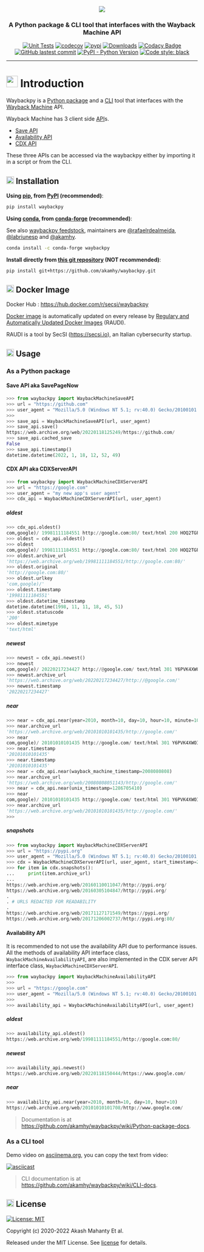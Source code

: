 <!-- markdownlint-disable MD033 MD041 -->
<div align="center">

<img src="https://raw.githubusercontent.com/akamhy/waybackpy/master/assets/waybackpy_logo.svg"><br>

<h3>A Python package & CLI tool that interfaces with the Wayback Machine API</h3>

</div>

<p align="center">
<a href="https://github.com/akamhy/waybackpy/actions?query=workflow%3ATests"><img alt="Unit Tests" src="https://github.com/akamhy/waybackpy/workflows/Tests/badge.svg"></a>
<a href="https://codecov.io/gh/akamhy/waybackpy"><img alt="codecov" src="https://codecov.io/gh/akamhy/waybackpy/branch/master/graph/badge.svg"></a>
<a href="https://pypi.org/project/waybackpy/"><img alt="pypi" src="https://img.shields.io/pypi/v/waybackpy.svg"></a>
<a href="https://pepy.tech/project/waybackpy?versions=2*&versions=1*&versions=3*"><img alt="Downloads" src="https://pepy.tech/badge/waybackpy/month"></a>
<a href="https://app.codacy.com/gh/akamhy/waybackpy?utm_source=github.com&utm_medium=referral&utm_content=akamhy/waybackpy&utm_campaign=Badge_Grade_Settings"><img alt="Codacy Badge" src="https://api.codacy.com/project/badge/Grade/6d777d8509f642ac89a20715bb3a6193"></a>
<a href="https://github.com/akamhy/waybackpy/commits/master"><img alt="GitHub lastest commit" src="https://img.shields.io/github/last-commit/akamhy/waybackpy?color=blue&style=flat-square"></a>
<a href="#"><img alt="PyPI - Python Version" src="https://img.shields.io/pypi/pyversions/waybackpy?style=flat-square"></a>
<a href="https://github.com/psf/black"><img alt="Code style: black" src="https://img.shields.io/badge/code%20style-black-000000.svg"></a>
</p>

---

# <img src="https://github.githubassets.com/images/icons/emoji/unicode/2b50.png" width="30"></img> Introduction

Waybackpy is a [Python package](https://www.udacity.com/blog/2021/01/what-is-a-python-package.html) and a [CLI](https://www.w3schools.com/whatis/whatis_cli.asp) tool that interfaces with the [Wayback Machine](https://en.wikipedia.org/wiki/Wayback_Machine) API.

 Wayback Machine has 3 client side [API](https://www.redhat.com/en/topics/api/what-are-application-programming-interfaces)s.

- [Save API](https://github.com/akamhy/waybackpy/wiki/Wayback-Machine-APIs#save-api)
- [Availability API](https://github.com/akamhy/waybackpy/wiki/Wayback-Machine-APIs#availability-api)
- [CDX API](https://github.com/akamhy/waybackpy/wiki/Wayback-Machine-APIs#cdx-api)

These three APIs can be accessed via the waybackpy either by importing it in a script or from the CLI.

## <img src="https://github.githubassets.com/images/icons/emoji/unicode/1f3d7.png" width="20"></img> Installation

**Using [pip](https://en.wikipedia.org/wiki/Pip_(package_manager)), from [PyPI](https://pypi.org/) (recommended)**:

```bash
pip install waybackpy
```

**Using [conda](https://en.wikipedia.org/wiki/Conda_(package_manager)), from [conda-forge](https://anaconda.org/conda-forge/waybackpy) (recommended)**:

See also [waybackpy feedstock](https://github.com/conda-forge/waybackpy-feedstock), maintainers are [@rafaelrdealmeida](https://github.com/rafaelrdealmeida/),
 [@labriunesp](https://github.com/labriunesp/)
 and [@akamhy](https://github.com/akamhy/).

```bash
conda install -c conda-forge waybackpy
```

**Install directly from [this git repository](https://github.com/akamhy/waybackpy) (NOT recommended)**:

```bash
pip install git+https://github.com/akamhy/waybackpy.git
```

## <img src="https://github.githubassets.com/images/icons/emoji/unicode/1f433.png" width="20"></img> Docker Image

Docker Hub : <https://hub.docker.com/r/secsi/waybackpy>

[Docker image](https://searchitoperations.techtarget.com/definition/Docker-image) is automatically updated on every release by [Regulary and Automatically Updated Docker Images](https://github.com/cybersecsi/RAUDI) (RAUDI).

RAUDI is a tool by SecSI (<https://secsi.io>), an Italian cybersecurity startup.

## <img src="https://github.githubassets.com/images/icons/emoji/unicode/1f680.png" width="20"></img> Usage

### As a Python package

#### Save API aka SavePageNow

```python
>>> from waybackpy import WaybackMachineSaveAPI
>>> url = "https://github.com"
>>> user_agent = "Mozilla/5.0 (Windows NT 5.1; rv:40.0) Gecko/20100101 Firefox/40.0"
>>>
>>> save_api = WaybackMachineSaveAPI(url, user_agent)
>>> save_api.save()
https://web.archive.org/web/20220118125249/https://github.com/
>>> save_api.cached_save
False
>>> save_api.timestamp()
datetime.datetime(2022, 1, 18, 12, 52, 49)
```

#### CDX API aka CDXServerAPI

```python
>>> from waybackpy import WaybackMachineCDXServerAPI
>>> url = "https://google.com"
>>> user_agent = "my new app's user agent"
>>> cdx_api = WaybackMachineCDXServerAPI(url, user_agent)
```
##### oldest
```python
>>> cdx_api.oldest()
com,google)/ 19981111184551 http://google.com:80/ text/html 200 HOQ2TGPYAEQJPNUA6M4SMZ3NGQRBXDZ3 381
>>> oldest = cdx_api.oldest()
>>> oldest
com,google)/ 19981111184551 http://google.com:80/ text/html 200 HOQ2TGPYAEQJPNUA6M4SMZ3NGQRBXDZ3 381
>>> oldest.archive_url
'https://web.archive.org/web/19981111184551/http://google.com:80/'
>>> oldest.original
'http://google.com:80/'
>>> oldest.urlkey
'com,google)/'
>>> oldest.timestamp
'19981111184551'
>>> oldest.datetime_timestamp
datetime.datetime(1998, 11, 11, 18, 45, 51)
>>> oldest.statuscode
'200'
>>> oldest.mimetype
'text/html'
```
##### newest
```python
>>> newest = cdx_api.newest()
>>> newest
com,google)/ 20220217234427 http://@google.com/ text/html 301 Y6PVK4XWOI3BXQEXM5WLLWU5JKUVNSFZ 563
>>> newest.archive_url
'https://web.archive.org/web/20220217234427/http://@google.com/'
>>> newest.timestamp
'20220217234427'
```
##### near
```python
>>> near = cdx_api.near(year=2010, month=10, day=10, hour=10, minute=10)
>>> near.archive_url
'https://web.archive.org/web/20101010101435/http://google.com/'
>>> near
com,google)/ 20101010101435 http://google.com/ text/html 301 Y6PVK4XWOI3BXQEXM5WLLWU5JKUVNSFZ 391
>>> near.timestamp
'20101010101435'
>>> near.timestamp
'20101010101435'
>>> near = cdx_api.near(wayback_machine_timestamp=2008080808)
>>> near.archive_url
'https://web.archive.org/web/20080808051143/http://google.com/'
>>> near = cdx_api.near(unix_timestamp=1286705410)
>>> near
com,google)/ 20101010101435 http://google.com/ text/html 301 Y6PVK4XWOI3BXQEXM5WLLWU5JKUVNSFZ 391
>>> near.archive_url
'https://web.archive.org/web/20101010101435/http://google.com/'
>>> 
```
##### snapshots
```python
>>> from waybackpy import WaybackMachineCDXServerAPI
>>> url = "https://pypi.org"
>>> user_agent = "Mozilla/5.0 (Windows NT 5.1; rv:40.0) Gecko/20100101 Firefox/40.0"
>>> cdx = WaybackMachineCDXServerAPI(url, user_agent, start_timestamp=2016, end_timestamp=2017)
>>> for item in cdx.snapshots():
...     print(item.archive_url)
...
https://web.archive.org/web/20160110011047/http://pypi.org/
https://web.archive.org/web/20160305104847/http://pypi.org/
.
. # URLS REDACTED FOR READABILITY
.
https://web.archive.org/web/20171127171549/https://pypi.org/
https://web.archive.org/web/20171206002737/http://pypi.org:80/
```

#### Availability API

It is recommended to not use the availability API due to performance issues. All the methods of availability API interface class, `WaybackMachineAvailabilityAPI`, are also implemented in the CDX server API interface class, `WaybackMachineCDXServerAPI`.

```python
>>> from waybackpy import WaybackMachineAvailabilityAPI
>>>
>>> url = "https://google.com"
>>> user_agent = "Mozilla/5.0 (Windows NT 5.1; rv:40.0) Gecko/20100101 Firefox/40.0"
>>>
>>> availability_api = WaybackMachineAvailabilityAPI(url, user_agent)
```
##### oldest
```python
>>> availability_api.oldest()
https://web.archive.org/web/19981111184551/http://google.com:80/
```
##### newest
```python
>>> availability_api.newest()
https://web.archive.org/web/20220118150444/https://www.google.com/
```
##### near
```python
>>> availability_api.near(year=2010, month=10, day=10, hour=10)
https://web.archive.org/web/20101010101708/http://www.google.com/
```

> Documentation is at <https://github.com/akamhy/waybackpy/wiki/Python-package-docs>.

### As a CLI tool

Demo video on [asciinema.org](https://asciinema.org), you can copy the text from video:

[![asciicast](https://asciinema.org/a/464367.svg)](https://asciinema.org/a/464367)

> CLI documentation is at <https://github.com/akamhy/waybackpy/wiki/CLI-docs>.

## <img src="https://github.githubassets.com/images/icons/emoji/unicode/1f6e1.png" width="20"></img> License

[![License: MIT](https://img.shields.io/badge/License-MIT-green.svg)](https://github.com/akamhy/waybackpy/blob/master/LICENSE)

Copyright (c) 2020-2022 Akash Mahanty Et al.

Released under the MIT License. See [license](https://github.com/akamhy/waybackpy/blob/master/LICENSE) for details.
